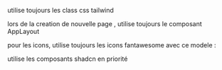 utilise toujours les class css tailwind

lors de la creation de nouvelle page , utilise toujours le composant AppLayout

pour les icons, utilise toujours les icons fantawesome avec ce modele :
<font-awesome-icon icon="fa-solid fa-house" />

utilise les composants shadcn en priorité
